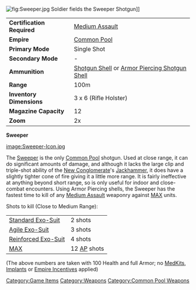 ![](Sweeper.jpg "fig:Sweeper.jpg") Soldier fields the Sweeper
Shotgun\]\]

|                            |                                                                                                                      |
|----------------------------|----------------------------------------------------------------------------------------------------------------------|
| **Certification Required** | [Medium Assault](Medium_Assault "wikilink")                                                                          |
| **Empire**                 | [Common Pool](Common_Pool "wikilink")                                                                                |
| **Primary Mode**           | Single Shot                                                                                                          |
| **Secondary Mode**         | \-                                                                                                                   |
| **Ammunition**             | [Shotgun Shell](Shotgun_Shell "wikilink") or [Armor Piercing Shotgun Shell](Armor_Piercing_Shotgun_Shell "wikilink") |
| **Range**                  | 100m                                                                                                                 |
| **Inventory Dimensions**   | 3 x 6 (Rifle Holster)                                                                                                |
| **Magazine Capacity**      | 12                                                                                                                   |
| **Zoom**                   | 2x                                                                                                                   |

**Sweeper**

[image:Sweeper-Icon.jpg](image:Sweeper-Icon.jpg "wikilink")

The [Sweeper](Sweeper "wikilink") is the only [Common
Pool](Common_Pool "wikilink") shotgun. Used at close range, it can do
significant amounts of damage, and although it lacks the large clip and
triple-shot ability of the [New
Conglomerate](New_Conglomerate "wikilink")'s
[Jackhammer](Jackhammer "wikilink"), it does have a slightly tighter
cone of fire giving it a little more range. It is fairly ineffective at
anything beyond short range, so is only useful for indoor and
close-combat encounters. Using Armor Piercing shells, the Sweeper has
the fastest time to kill of any [Medium
Assault](Medium_Assault "wikilink") weaponry against
[MAX](MAX "wikilink") units.

Shots to kill (Close to Medium Range):

|                                                       |                                          |
|-------------------------------------------------------|------------------------------------------|
| [Standard Exo-Suit](Standard_Exo-Suit "wikilink")     | 2 shots                                  |
| [Agile Exo-Suit](Agile_Exo-Suit "wikilink")           | 3 shots                                  |
| [Reinforced Exo-Suit](Reinforced_Exo-Suit "wikilink") | 4 shots                                  |
| [MAX](MAX "wikilink")                                 | 12 [AP](Armor_Piercing "wikilink") shots |

(The above numbers are taken with 100 Health and full Armor; no
[MedKits](MedKit "wikilink"), [Implants](Implants "wikilink") or [Empire
Incentives](Empire_Incentives "wikilink") applied)

[Category:Game Items](Category:Game_Items "wikilink")
[Category:Weapons](Category:Weapons "wikilink") [Category:Common Pool
Weapons](Category:Common_Pool_Weapons "wikilink")
